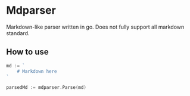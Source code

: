 # Mdparser

Markdown-like parser written in go. Does not fully support all markdown standard.

## How to use

```go
md := `
    # Markdown here
`

parsedMd := mdparser.Parse(md)
```
